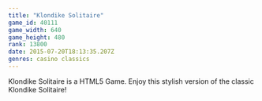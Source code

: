 ```yaml
---
title: "Klondike Solitaire"
game_id: 40111
game_width: 640
game_height: 480
rank: 13800
date: 2015-07-20T18:13:35.207Z
genres: casino classics
---
```

Klondike Solitaire is a HTML5 Game. Enjoy this stylish version of the classic Klondike Solitaire!